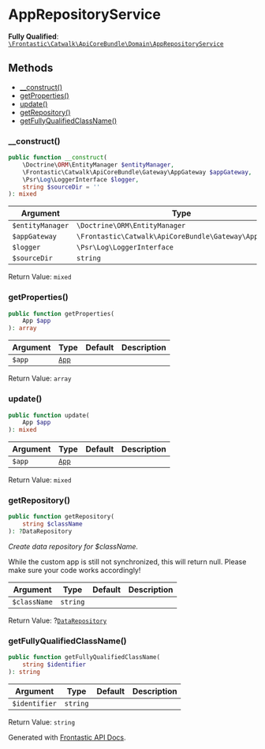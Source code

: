 #  AppRepositoryService

**Fully Qualified**: [`\Frontastic\Catwalk\ApiCoreBundle\Domain\AppRepositoryService`](../../../../src/php/ApiCoreBundle/Domain/AppRepositoryService.php)

## Methods

* [__construct()](#__construct)
* [getProperties()](#getproperties)
* [update()](#update)
* [getRepository()](#getrepository)
* [getFullyQualifiedClassName()](#getfullyqualifiedclassname)

### __construct()

```php
public function __construct(
    \Doctrine\ORM\EntityManager $entityManager,
    \Frontastic\Catwalk\ApiCoreBundle\Gateway\AppGateway $appGateway,
    \Psr\Log\LoggerInterface $logger,
    string $sourceDir = ''
): mixed
```

Argument|Type|Default|Description
--------|----|-------|-----------
`$entityManager`|`\Doctrine\ORM\EntityManager`||
`$appGateway`|`\Frontastic\Catwalk\ApiCoreBundle\Gateway\AppGateway`||
`$logger`|`\Psr\Log\LoggerInterface`||
`$sourceDir`|`string`|`''`|

Return Value: `mixed`

### getProperties()

```php
public function getProperties(
    App $app
): array
```

Argument|Type|Default|Description
--------|----|-------|-----------
`$app`|[`App`](App.md)||

Return Value: `array`

### update()

```php
public function update(
    App $app
): mixed
```

Argument|Type|Default|Description
--------|----|-------|-----------
`$app`|[`App`](App.md)||

Return Value: `mixed`

### getRepository()

```php
public function getRepository(
    string $className
): ?DataRepository
```

*Create data repository for $className.*

While the custom app is still not synchronized, this will return null.
Please make sure your code works accordingly!

Argument|Type|Default|Description
--------|----|-------|-----------
`$className`|`string`||

Return Value: ?[`DataRepository`](DataRepository.md)

### getFullyQualifiedClassName()

```php
public function getFullyQualifiedClassName(
    string $identifier
): string
```

Argument|Type|Default|Description
--------|----|-------|-----------
`$identifier`|`string`||

Return Value: `string`

Generated with [Frontastic API Docs](https://github.com/FrontasticGmbH/apidocs).
